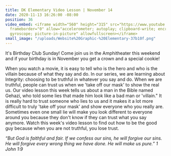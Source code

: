 ```yaml
---
title: DK Elementary Video Lesson | November 14
date: 2020-11-13 16:26:00 -08:00
position: 36
video_embed: <iframe width="560" height="315" src="https://www.youtube.com/embed/5Igejo9vEco"
  frameborder="0" allow="accelerometer; autoplay; clipboard-write; encrypted-media;
  gyroscope; picture-in-picture" allowfullscreen></iframe>
small_image: "/uploads/Website%20Graphic-%20Elementary-37b10f.png"
---
```


It's Birthday Club Sunday! Come join us in the Amphitheater this weekend and if your birthday is in November you get a crown and a special cookie!

When you watch a movie, it is easy to tell who is the hero and who is the villain because of what they say and do. In our series, we are learning about Integrity: choosing to be truthful in whatever you say and do. When we are truthful, people can trust us when we 'take off our mask' to show the real us. Our video lesson this week tells us about a man in the Bible named Gehazi, who told some lies that made him look like a bad man or 'villain." It is really hard to trust someone who lies to us and it makes it a lot more difficult to truly 'take off your mask' and show everyone who you really are. Sometimes even one small lie will make you look different to everyone around you because they don't know if they can trust what you say anymore. Watch this week's video lesson to find out how to be the good guy because when you are not truthful, you lose trust.

*“But God is faithful and fair. If we confess our sins, he will forgive our sins. He will forgive every wrong thing we have done. He will make us pure.” 1 John 1:9*